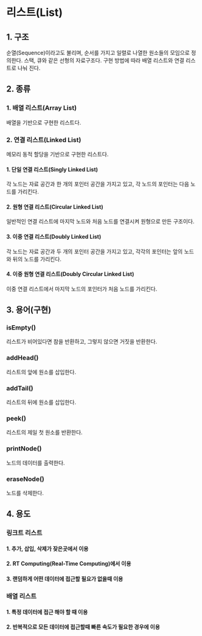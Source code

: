 # 리스트(List)

## 1. 구조

순열(Sequence)이라고도 불리며, 순서를 가지고 일렬로 나열한 원소들의 모임으로 정의한다. 스택, 큐와 같은 선형의 자료구조다. 구현 방법에 따라 배열 리스트와 연결 리스트로 나눠 진다.

## 2. 종류

### 1. 배열 리스트(Array List)

배열을 기반으로 구현한 리스트다.

### 2. 연결 리스트(Linked List)

메모리 동적 할당을 기반으로 구현한 리스트다.

#### 1. 단일 연결 리스트(Singly Linked List)

각 노드는 자료 공간과 한 개의 포인터 공간을 가지고 있고, 각 노드의 포인터는 다음 노드를 가리킨다.

#### 2. 원형 연결 리스트(Circular Linked List)

일반적인 연결 리스트에 마지막 노드와 처음 노드를 연결시켜 원형으로 만든 구조이다.

#### 3. 이중 연결 리스트(Doubly Linked List)

각 노드는 자료 공간과 두 개의 포인터 공간을 가지고 있고, 각각의 포인터는 앞의 노드와 뒤의 노드를 가리킨다.

#### 4. 이중 원형 연결 리스트(Doubly Circular Linked List)

이중 연결 리스트에서 마지막 노드의 포인터가 처음 노드를 가리킨다.

## 3. 용어(구현)

### isEmpty()

리스트가 비어있다면 참을 반환하고, 그렇지 않으면 거짓을 반환한다.

### addHead()

리스트의 앞에 원소를 삽입한다.

### addTail()

리스트의 뒤에 원소를 삽입한다.

### peek()

리스트의 제일 첫 원소를 반환한다.

### printNode()

노드의 데이터를 출력한다.

### eraseNode()

노드를 삭제한다.

## 4. 용도

### 링크트 리스트

#### 1. 추가, 삽입, 삭제가 잦은곳에서 이용

#### 2. RT Computing(Real-Time Computing)에서 이용

#### 3. 랜덤하게 어떤 데이터에 접근할 필요가 없을때 이용

### 배열 리스트

#### 1. 특정 데이터에 접근 해야 할 때 이용

#### 2. 반복적으로 모든 데이터에 접근할때 빠른 속도가 필요한 경우에 이용




